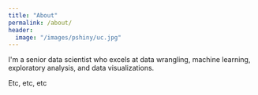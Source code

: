 ```yaml
---
title: "About"
permalink: /about/
header:
  image: "/images/pshiny/uc.jpg"
---
```


I'm a senior data scientist who excels at data wrangling, machine learning, exploratory analysis, and data visualizations.

Etc, etc, etc
